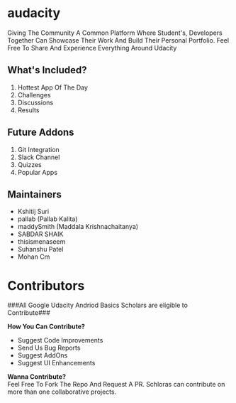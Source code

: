 # audacity

Giving The Community A Common Platform Where Student's, Developers Together Can Showcase Their Work And Build Their Personal Portfolio. Feel Free To Share And Experience Everything Around Udacity

## What's Included?
<ol>
  <li>Hottest App Of The Day</li>
  <li>Challenges</li>
  <li>Discussions</li>
  <li>Results</li>
</ol>

## Future Addons
<ol>
  <li>Git Integration</li>
  <li>Slack Channel</li>
  <li>Quizzes</li>
  <li>Popular Apps</li>
</ol>

## Maintainers
<ul>
  <li>Kshitij Suri</li>
  <li>pallab (Pallab Kalita)</li>
  <li>maddySmith (Maddala Krishnachaitanya)</li>
  <li>SABDAR SHAIK</li>
  <li>thisismenaseem</li>
  <li>Suhanshu Patel</li>
  <li>Mohan Cm</li>
</ul>

# Contributors
###All Google Udacity Andriod Basics Scholars are eligible to Contribute###

**How You Can Contribute?**
<ul>
  <li>Suggest Code Improvements</li>
  <li>Send Us Bug Reports</li>
  <li>Suggest AddOns</li>
  <li>Suggest UI Enhancements</li>
</ul>

**Wanna Contribute?**</br>
Feel Free To Fork The Repo And Request A PR.
Schloras can contribute on more than one collaborative projects.

